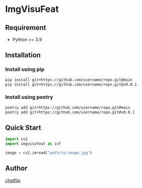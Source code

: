 # ImgVisuFeat

## Requirement

- Python >= 3.9

## Installation

### Install using pip

```bash
pip install git+https://github.com/username/repo.git@main
pip install git+https://github.com/username/repo.git@v0.0.1
```

### Install using poetry

```bash
poetry add git+https://github.com/username/repo.git#main
poetry add git+https://github.com/username/repo.git#v0.0.1
```

## Quick Start

```python
import cv2
import imgvisufeat as ivf

image = cv2.imread("path/to/image.jpg")

```

## Author

[chatflip](https://github.com/chatflip)
